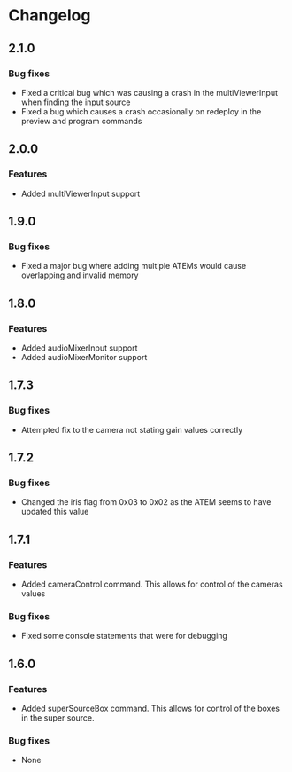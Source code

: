 # Changelog

## 2.1.0
### Bug fixes
* Fixed a critical bug which was causing a crash in the multiViewerInput when finding the input source
* Fixed a bug which causes a crash occasionally on redeploy in the preview and program commands

## 2.0.0
### Features
* Added multiViewerInput support

## 1.9.0
### Bug fixes
* Fixed a major bug where adding multiple ATEMs would cause overlapping and invalid memory

## 1.8.0
### Features
* Added audioMixerInput support
* Added audioMixerMonitor support

## 1.7.3
### Bug fixes
* Attempted fix to the camera not stating gain values correctly

## 1.7.2
### Bug fixes
* Changed the iris flag from 0x03 to 0x02 as the ATEM seems to have updated this value

## 1.7.1
### Features
* Added cameraControl command. This allows for control of the cameras values

### Bug fixes
* Fixed some console statements that were for debugging

## 1.6.0
### Features
* Added superSourceBox command. This allows for control of the boxes in the super source.

### Bug fixes
* None